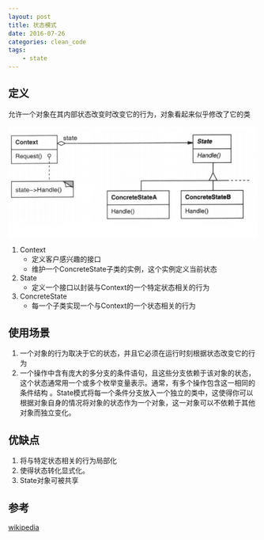 ```yaml
---
layout: post
title: 状态模式
date: 2016-07-26
categories: clean_code
tags:
    - state
---
```


## 定义

允许一个对象在其内部状态改变时改变它的行为，对象看起来似乎修改了它的类

![类图](/images/design_pattern/state.jpg)

1. Context
    * 定义客户感兴趣的接口
    * 维护一个ConcreteState子类的实例，这个实例定义当前状态
2. State
    * 定义一个接口以封装与Context的一个特定状态相关的行为
3. ConcreteState
    * 每一个子类实现一个与Context的一个状态相关的行为

## 使用场景

1. 一个对象的行为取决于它的状态，并且它必须在运行时刻根据状态改变它的行为
2. 一个操作中含有庞大的多分支的条件语句，且这些分支依赖于该对象的状态，这个状态通常用一个或多个枚举变量表示。通常，有多个操作包含这一相同的条件结构 。State模式将每一个条件分支放入一个独立的类中，这使得你可以根据对象自身的情况将对象的状态作为一个对象，这一对象可以不依赖于其他对象而独立变化。

## 优缺点

1. 将与特定状态相关的行为局部化
2. 使得状态转化显式化。
3. State对象可被共享


## 参考

[wikipedia](https://en.wikipedia.org/wiki/State_pattern)
